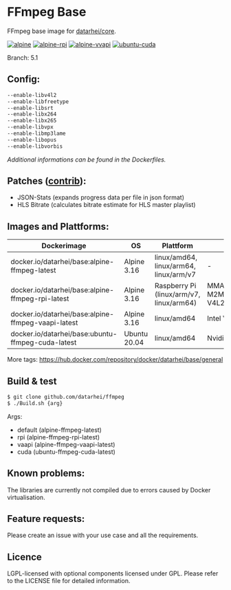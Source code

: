 # FFmpeg Base

FFmpeg base image for [datarhei/core](https://github.com/datarhei/core).

[![alpine](https://github.com/datarhei/ffmpeg/actions/workflows/build_base_alpine.yaml/badge.svg)](https://github.com/datarhei/ffmpeg/actions/workflows/build_base_alpine.yaml)
[![alpine-rpi](https://github.com/datarhei/ffmpeg/actions/workflows/build_base_alpine-rpi.yaml/badge.svg)](https://github.com/datarhei/ffmpeg/actions/workflows/build_base_alpine-rpi.yaml)
[![alpine-vvapi](https://github.com/datarhei/ffmpeg/actions/workflows/build_base_alpine-vaapi.yaml/badge.svg)](https://github.com/datarhei/ffmpeg/actions/workflows/build_base_alpine-vaapi.yaml)
[![ubuntu-cuda](https://github.com/datarhei/ffmpeg/actions/workflows/build_base_ubuntu-cuda.yaml/badge.svg)](https://github.com/datarhei/ffmpeg/actions/workflows/build_base_ubuntu-cuda.yaml)

Branch: 5.1

## Config:

```sh
--enable-libv4l2
--enable-libfreetype
--enable-libsrt
--enable-libx264
--enable-libx265
--enable-libvpx
--enable-libmp3lame
--enable-libopus
--enable-libvorbis
```

_Additional informations can be found in the Dockerfiles._

## Patches ([contrib](contrib/)):

- JSON-Stats (expands progress data per file in json format)
- HLS Bitrate (calculates bitrate estimate for HLS master playlist)

## Images and Plattforms:

| Dockerimage                                        | OS           | Plattform                                | GPU                                         |
| -------------------------------------------------- | ------------ | ---------------------------------------- | ------------------------------------------- |
| docker.io/datarhei/base:alpine-ffmpeg-latest       | Alpine 3.16  | linux/amd64, linux/arm64, linux/arm/v7   | -                                           |
| docker.io/datarhei/base:alpine-ffmpeg-rpi-latest   | Alpine 3.16  | Raspberry Pi (linux/arm/v7, linux/arm64) | MMAL/OMX/V4L2-M2M (32bit), V4L2-M2M (64bit) |
| docker.io/datarhei/base:alpine-ffmpeg-vaapi-latest | Alpine 3.16  | linux/amd64                              | Intel VAAPI                                 |
| docker.io/datarhei/base:ubuntu-ffmpeg-cuda-latest  | Ubuntu 20.04 | linux/amd64                              | Nvidia Cuda                                 |

More tags: https://hub.docker.com/repository/docker/datarhei/base/general

## Build & test

```sh
$ git clone github.com/datarhei/ffmpeg
$ ./Build.sh {arg} 
```

Args:
 - default (alpine-ffmpeg-latest)
 - rpi (alpine-ffmpeg-rpi-latest)
 - vaapi (alpine-ffmpeg-vaapi-latest)
 - cuda (ubuntu-ffmpeg-cuda-latest)

## Known problems:

The libraries are currently not compiled due to errors caused by Docker virtualisation.

## Feature requests:

Please create an issue with your use case and all the requirements.

## Licence

LGPL-licensed with optional components licensed under GPL. Please refer to the LICENSE file for detailed information.
